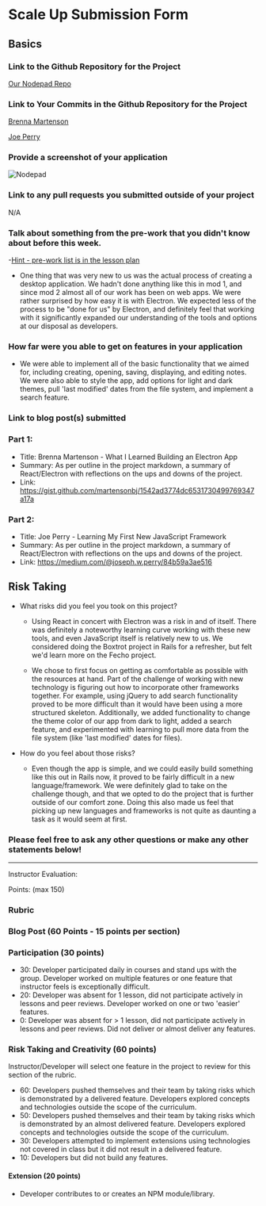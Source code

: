 # Scale Up Submission Form

## Basics

### Link to the Github Repository for the Project
[Our Nodepad Repo](https://github.com/jwperry/nodepad)

### Link to Your Commits in the Github Repository for the Project
[Brenna Martenson](https://github.com/jwperry/nodepad/commits/master?author=martensonbj)

[Joe Perry](https://github.com/jwperry/nodepad/commits/master?author=jwperry)

### Provide a screenshot of your application
![Nodepad](http://i.imgur.com/d1chFCW.png)

### Link to any pull requests you submitted outside of your project
N/A

### Talk about something from the pre-work that you didn't know about before this week.
-[Hint - pre-work list is in the lesson plan](https://github.com/turingschool/lesson_plans/edit/master/ruby_04-apis_and_scalability/bartleby_project.markdown)
- One thing that was very new to us was the actual process of creating a desktop application. We hadn't done anything like this in mod 1, and since mod 2 almost all of our work has been on web apps. We were rather surprised by how easy it is with Electron. We expected less of the process to be "done for us" by Electron, and definitely feel that working with it significantly expanded our understanding of the tools and options at our disposal as developers.

### How far were you able to get on features in your application
- We were able to implement all of the basic functionality that we aimed for, including creating, opening, saving, displaying, and editing notes. We were also able to style the app, add options for light and dark themes, pull 'last modified' dates from the file system, and implement a search feature.

### Link to blog post(s) submitted

### Part 1:
  - Title: Brenna Martenson - What I Learned Building an Electron App
  - Summary: As per outline in the project markdown, a summary of React/Electron with reflections on the ups and downs of the project.
  - Link: https://gist.github.com/martensonbj/1542ad3774dc6531730499769347a17a

### Part 2:
  - Title: Joe Perry - Learning My First New JavaScript Framework
  - Summary: As per outline in the project markdown, a summary of React/Electron with reflections on the ups and downs of the project.
  - Link: https://medium.com/@joseph.w.perry/84b59a3ae516

## Risk Taking
  - What risks did you feel you took on this project?
    * Using React in concert with Electron was a risk in and of itself. There was definitely a noteworthy learning curve working with these new tools, and even JavaScript itself is relatively new to us. We considered doing the Boxtrot project in Rails for a refresher, but felt we'd learn more on the Fecho project.

    * We chose to first focus on getting as comfortable as possible with the resources at hand. Part of the challenge of working with new technology is figuring out how to incorporate other frameworks together. For example, using jQuery to add search functionality proved to be more difficult than it would have been using a more structured skeleton. Additionally, we added functionality to change the theme color of our app from dark to light, added a search feature, and experimented with learning to pull more data from the file system (like 'last modified' dates for files).

  - How do you feel about those risks?
    * Even though the app is simple, and we could easily build something like this out in Rails now, it proved to be fairly difficult in a new language/framework. We were definitely glad to take on the challenge though, and that we opted to do the project that is further outside of our comfort zone. Doing this also made us feel that picking up new languages and frameworks is not quite as daunting a task as it would seem at first.

### Please feel free to ask any other questions or make any other statements below!

-----

Instructor Evaluation:

Points: (max 150)

### Rubric

### Blog Post (60 Points - 15 points per section)  

### Participation (30 points)
  * 30: Developer participated daily in courses and stand ups with the group. Developer worked on multiple features or one feature that instructor feels is exceptionally difficult.
  * 20: Developer was absent for 1 lesson, did not participate actively in lessons and peer reviews. Developer worked on one or two 'easier' features.
  * 0: Developer was absent for > 1 lesson, did not participate actively in lessons and peer reviews. Did not deliver or almost deliver any features.

### Risk Taking and Creativity (60 points)

Instructor/Developer will select one feature in the project to review for this section of the rubric.

  * 60: Developers pushed themselves and their team by taking risks which is demonstrated by a delivered feature. Developers explored concepts and technologies outside the scope of the curriculum.
  * 50: Developers pushed themselves and their team by taking risks which is demonstrated by an almost delivered feature. Developers explored concepts and technologies outside the scope of the curriculum.
  * 30: Developers attempted to implement extensions using technologies not covered in class but it did not result in a delivered feature.
  * 10: Developers but did not build any features.

#### Extension (20 points)

  * Developer contributes to or creates an NPM module/library.